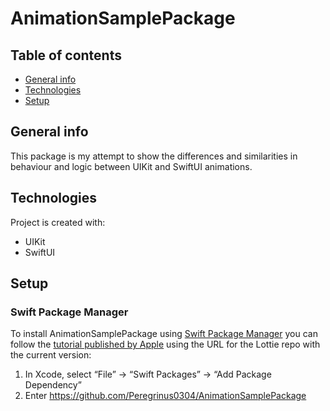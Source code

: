 # AnimationSamplePackage

## Table of contents
* [General info](#general-info)
* [Technologies](#technologies)
* [Setup](#setup)

## General info
This package is my attempt to show the differences and similarities in behaviour and logic between UIKit and SwiftUI animations.
	
## Technologies
Project is created with:
* UIKit
* SwiftUI
	
## Setup
### Swift Package Manager

To install AnimationSamplePackage using [Swift Package Manager](https://github.com/apple/swift-package-manager) you can follow the [tutorial published by Apple](https://developer.apple.com/documentation/xcode/adding_package_dependencies_to_your_app) using the URL for the Lottie repo with the current version:

1. In Xcode, select “File” → “Swift Packages” → “Add Package Dependency”
1. Enter https://github.com/Peregrinus0304/AnimationSamplePackage
